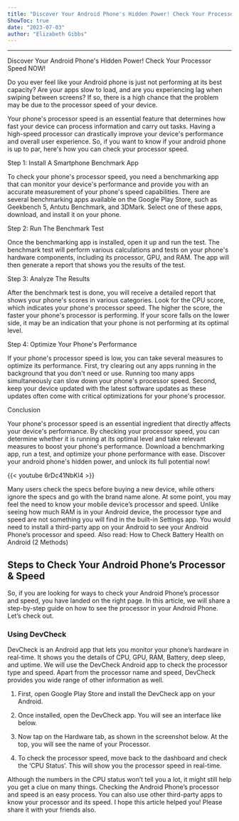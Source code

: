 ```yaml
---
title: "Discover Your Android Phone's Hidden Power! Check Your Processor Speed NOW!"
ShowToc: true 
date: "2023-07-03"
author: "Elizabeth Gibbs"
---
```

*****
Discover Your Android Phone's Hidden Power! Check Your Processor Speed NOW!

Do you ever feel like your Android phone is just not performing at its best capacity? Are your apps slow to load, and are you experiencing lag when swiping between screens? If so, there is a high chance that the problem may be due to the processor speed of your device.

Your phone's processor speed is an essential feature that determines how fast your device can process information and carry out tasks. Having a high-speed processor can drastically improve your device's performance and overall user experience. So, if you want to know if your android phone is up to par, here's how you can check your processor speed.

Step 1: Install A Smartphone Benchmark App

To check your phone's processor speed, you need a benchmarking app that can monitor your device's performance and provide you with an accurate measurement of your phone's speed capabilities. There are several benchmarking apps available on the Google Play Store, such as Geekbench 5, Antutu Benchmark, and 3DMark. Select one of these apps, download, and install it on your phone.

Step 2: Run The Benchmark Test

Once the benchmarking app is installed, open it up and run the test. The benchmark test will perform various calculations and tests on your phone's hardware components, including its processor, GPU, and RAM. The app will then generate a report that shows you the results of the test.

Step 3: Analyze The Results

After the benchmark test is done, you will receive a detailed report that shows your phone's scores in various categories. Look for the CPU score, which indicates your phone's processor speed. The higher the score, the faster your phone's processor is performing. If your score falls on the lower side, it may be an indication that your phone is not performing at its optimal level.

Step 4: Optimize Your Phone's Performance

If your phone's processor speed is low, you can take several measures to optimize its performance. First, try clearing out any apps running in the background that you don't need or use. Running too many apps simultaneously can slow down your phone's processor speed. Second, keep your device updated with the latest software updates as these updates often come with critical optimizations for your phone's processor.

Conclusion

Your phone's processor speed is an essential ingredient that directly affects your device's performance. By checking your processor speed, you can determine whether it is running at its optimal level and take relevant measures to boost your phone's performance. Download a benchmarking app, run a test, and optimize your phone performance with ease. Discover your android phone's hidden power, and unlock its full potential now!

{{< youtube 6rDc41NbKl4 >}} 



Many users check the specs before buying a new device, while others ignore the specs and go with the brand name alone. At some point, you may feel the need to know your mobile device’s processor and speed.
Unlike seeing how much RAM is in your Android device, the processor type and speed are not something you will find in the built-in Settings app. You would need to install a third-party app on your Android to see your Android Phone’s processor and speed.
Also read: How to Check Battery Health on Android (2 Methods)

 
## Steps to Check Your Android Phone’s Processor & Speed


So, if you are looking for ways to check your Android Phone’s processor and speed, you have landed on the right page. In this article, we will share a step-by-step guide on how to see the processor in your Android Phone. Let’s check out.

 
### Using DevCheck


DevCheck is an Android app that lets you monitor your phone’s hardware in real-time. It shows you the details of CPU, GPU, RAM, Battery, deep sleep, and uptime.
We will use the DevCheck Android app to check the processor type and speed. Apart from the processor name and speed, DevCheck provides you wide range of other information as well.
1. First, open Google Play Store and install the DevCheck app on your Android.

2. Once installed, open the DevCheck app. You will see an interface like below.

3. Now tap on the Hardware tab, as shown in the screenshot below. At the top, you will see the name of your Processor.

4. To check the processor speed, move back to the dashboard and check the ‘CPU Status‘. This will show you the processor speed in real-time.

Although the numbers in the CPU status won’t tell you a lot, it might still help you get a clue on many things.
Checking the Android Phone’s processor and speed is an easy process. You can also use other third-party apps to know your processor and its speed. I hope this article helped you! Please share it with your friends also.




